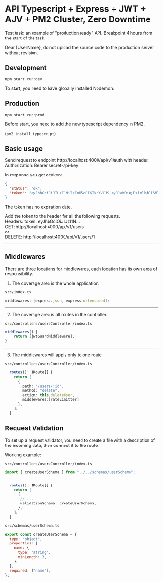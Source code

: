 # API Typescript + Express + JWT + AJV + PM2 Cluster, Zero Downtime

Test task: an example of "production ready" API. Breakpoint 4 hours from the start of the task.

Dear {UserName}, do not upload the source code to the production server without revision.

## Development

`npm start run:dev`

To start, you need to have globally installed Nodemon.

## Production

`npm start run:prod`

Before start, you need to add the new typescript dependency in PM2.

(`pm2 install typescript`)

## Basic usage

Send request to endpoint http://localhost:4000/api/v1/auth with header:<br> Authorization: Bearer secret-api-key

In response you get a token:

```json
{
  "status": "ok",
  "token": "eyJhbGciOiJIUzI1NiIsInR5cCI6IkpXVCJ9.eyJ1aWQiOjEsImlhdCI6MTU5ODgyNTIyMn0.eyTEbIGN04OLh2KDIWGS_6eYyBlWkTwSZ6eD5-yC4Tc"
}
```

The token has no expiration date.

Add the token to the header for all the following requests.<br>
Headers:
token: eyJhbGciOiJIUzI1N...
<br>
GET: http://localhost:4000/api/v1/users<br>or<br>
DELETE: http://localhost:4000/api/v1/users/1

<hr>

## Middlewares

There are three locations for middlewares, each location has its own area of responsibility.

1. The coverage area is the whole application.

`src/index.ts`

```typescript
middlewares: [express.json, express.urlencoded];
```

<hr>

2. The coverage area is all routes in the controller.

`src/controllers/usersController/index.ts`

```typescript
middlewares() {
    return [jwtGuardMiddleware];
}
```

<hr>

3. The middlewares will apply only to one route

`src/controllers/usersController/index.ts`

```typescript
  routes(): IRoute[] {
    return [
      {
        path: "/users/:id",
        method: "delete",
        action: this.deleteUser,
        middlewares:[rateLimitter]
      },
    ];
  }
```

## Request Validation

To set up a request validator, you need to create a file with a description of the incoming data, then connect it to the route.

Working example:

`src/controllers/usersController/index.ts`

```typescript
import { createUserSchema } from "../../schemas/userSchema";


  routes(): IRoute[] {
    return [
      {
       // ...
       validationSchema: createUserSchema,
      },
    ];
  }
```

`src/schemas/userSchema.ts`

```javascript
export const createUserSchema = {
  type: "object",
  properties: {
    name: {
      type: "string",
      minLength: 3,
    },
  },
  required: ["name"],
};
```

